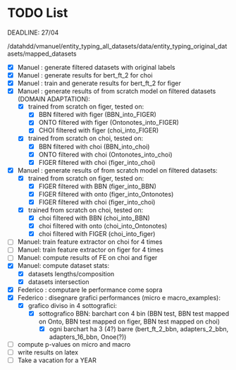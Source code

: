 # TODO List

DEADLINE: 27/04

/datahdd/vmanuel/entity_typing_all_datasets/data/entity_typing_original_datasets/mapped_datasets

- [X] Manuel : generate filtered datasets with original labels
- [X] Manuel : generate results for bert_ft_2 for choi
- [X] Manuel : train and generate results for bert_ft_2 for figer
- [X] Manuel : generate results of from scratch model on filtered datasets (DOMAIN ADAPTATION):
  - [X] trained from scratch on figer, tested on:
    - [X]  BBN filtered with figer (BBN_into_FIGER)
    - [X]  ONTO filtered with figer (Ontonotes_into_FIGER)
    - [X]  CHOI filtered with figer (choi_into_FIGER)
  - [X] trained from scratch on choi, tested on:
    - [X]  BBN filtered with choi (BBN_into_choi)
    - [X]  ONTO filtered with choi (Ontonotes_into_choi)
    - [X]  FIGER filtered with choi (figer_into_choi)
- [X] Manuel : generate results of from scratch model on filtered datasets:
  - [X] trained from scratch on figer, tested on:
    - [X] FIGER filtered with BBN (figer_into_BBN)
    - [X] FIGER filtered with onto (figer_into_Ontonotes)
    - [X] FIGER filtered with choi (figer_into_choi)
  - [X] trained from scratch on choi, tested on:
    - [X] choi filtered with BBN (choi_into_BBN)
    - [X] choi filtered with onto (choi_into_Ontonotes)
    - [X] choi filtered with FIGER (choi_into_figer)

- [ ] Manuel: train feature extractor on choi for 4 times
- [ ] Manuel: train feature extractor on figer for 4 times
- [ ] Manuel: compute results of FE on choi and figer
- [X] Manuel: compute dataset stats:
  - [X] datasets lengths/composition
  - [X] datasets intersection

- [X] Federico : computare le performance come sopra
- [X] Federico : disegnare grafici performances (micro e macro_examples):
  - [X] grafico diviso in 4 sottografici:
    - [X] sottografico BBN: barchart con 4 bin (BBN test, BBN test mapped on Onto, BBN test mapped on figer, BBN test mapped on choi)
      - [X] ogni barchart ha 3 (4?) barre (bert_ft_2_bbn, adapters_2_bbn, adapters_16_bbn, Onoe(?))   

- [ ] compute p-values on micro and macro
- [ ] write results on latex
- [ ] Take a vacation for a YEAR
